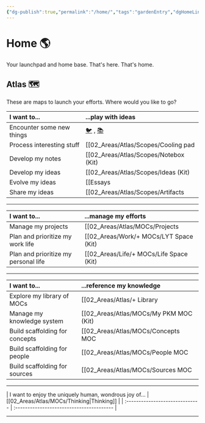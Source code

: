 ```yaml
---
{"dg-publish":true,"permalink":"/home/","tags":"gardenEntry","dgHomeLink":true,"dgPassFrontmatter":false}
---
```



# Home 🌎
Your launchpad and home base. That's here. That's home.

## Atlas 🗺
These are maps to launch your efforts. Where would you like to go?

| I want to...              | ...play with ideas                                                     |
|:------------------------- |:---------------------------------------------------------------------- |
| Encounter some new things      | [🐦](https://www.twitter.com) , [📚](https://readwise.io/lyt/) |
| Process interesting stuff | [[02_Areas/Atlas/Scopes/Cooling pad|Cooling pad]]                                                     |
| Develop my notes         | [[02_Areas/Atlas/Scopes/Notebox (Kit)|Notebox (Kit)]]                                                        |
| Develop my ideas          | [[02_Areas/Atlas/Scopes/Ideas (Kit)|Ideas (Kit)]]                                                        |
| Evolve my ideas           | [[Essays|Essays]]                                                          |
| Share my ideas         | [[02_Areas/Atlas/Scopes/Artifacts|Artifacts]]                                                       |

---

| **I want to...**                     | ...manage my efforts |
| :------------------------------------ | :-------------------- |
| Manage my projects                   | [[02_Areas/Atlas/MOCs/Projects|Projects]]       |
| Plan and prioritize my work life     | [[02_Areas/Work/+ MOCs/LYT Space (Kit)|LYT Space (Kit)]]      |
| Plan and prioritize my personal life | [[02_Areas/Life/+ MOCs/Life Space (Kit)|Life Space (Kit)]]        |

---

| I want to...                   | ...reference my knowledge |
| :------------------------------ | :---------------------------------------- |
| Explore my library of MOCs         | [[02_Areas/Atlas/+ Library|+ Library]]                            |
| Manage my knowledge system | [[02_Areas/Atlas/MOCs/My PKM MOC (Kit)|My PKM MOC (Kit)]]                           |
| Build scaffolding for concepts | [[02_Areas/Atlas/MOCs/Concepts MOC|Concepts MOC]]                         |
| Build scaffolding for people | [[02_Areas/Atlas/MOCs/People MOC|People MOC]]                           |
| Build scaffolding for sources  | [[02_Areas/Atlas/MOCs/Sources MOC|Sources MOC]]                          |

---

| I want to enjoy the uniquely human, wondrous joy of...                   | [[02_Areas/Atlas/MOCs/Thinking|Thinking]] |
| :------------------------------ | :---------------------------------------- |

---
